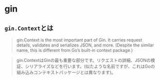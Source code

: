 # gin
## `gin.Context`とは
> gin.Context is the most important part of Gin. It carries request details, validates and serializes JSON, and more. (Despite the similar name, this is different from Go’s built-in context package.)

> gin.ContextはGinの最も重要な部分です。リクエストの詳細、JSONの検証、シリアライズなどを行います。(似たような名前ですが、これはGoの組み込みコンテキストパッケージとは異なります)。